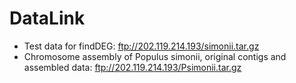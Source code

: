 # DataLink
- Test data for findDEG: ftp://202.119.214.193/simonii.tar.gz  
- Chromosome assembly of Populus simonii, original contigs and assembled data: ftp://202.119.214.193/Psimonii.tar.gz
